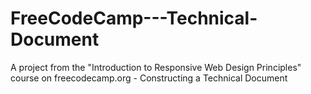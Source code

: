 # FreeCodeCamp---Technical-Document
A project from the "Introduction to Responsive Web Design Principles" course on freecodecamp.org - Constructing a Technical Document
